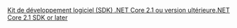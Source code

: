 [<span data-ttu-id="0085f-101">Kit de développement logiciel (SDK) .NET Core 2.1 ou version ultérieure</span><span class="sxs-lookup"><span data-stu-id="0085f-101">.NET Core 2.1 SDK or later</span></span>](https://dotnet.microsoft.com/download/dotnet-core)

